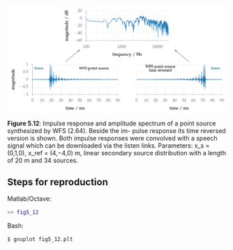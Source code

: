 ![Fig 5.12](fig5_12.png)

**Figure 5.12**: Impulse response and amplitude spectrum of a point source
synthesized by WFS (2.64). Beside the im- pulse response its time reversed
version is shown. Both impulse responses were convolved with a speech signal
which can be downloaded via the listen links. Parameters: x_s = (0,1,0), x_ref =
(4,−4,0) m, linear secondary source distribution with a length of 20 m and 34
sources.

## Steps for reproduction

Matlab/Octave:
```Matlab
>> fig5_12
```

Bash:
```Bash
$ gnuplot fig5_12.plt
```
